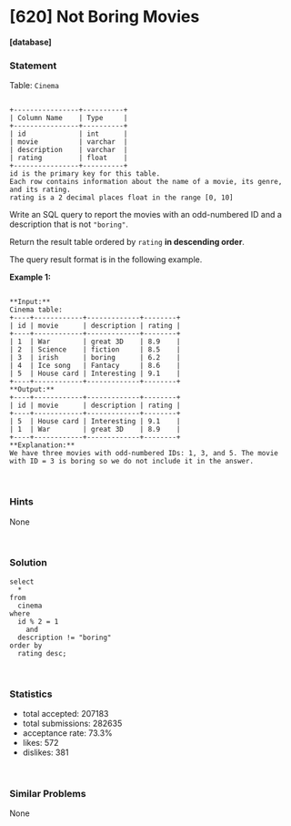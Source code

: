 # [620] Not Boring Movies

**[database]**

### Statement

Table: `Cinema`

```

+----------------+----------+
| Column Name    | Type     |
+----------------+----------+
| id             | int      |
| movie          | varchar  |
| description    | varchar  |
| rating         | float    |
+----------------+----------+
id is the primary key for this table.
Each row contains information about the name of a movie, its genre, and its rating.
rating is a 2 decimal places float in the range [0, 10]

```




Write an SQL query to report the movies with an odd-numbered ID and a description that is not `"boring"`.

Return the result table ordered by `rating` **in descending order**.

The query result format is in the following example.


**Example 1:**

```

**Input:** 
Cinema table:
+----+------------+-------------+--------+
| id | movie      | description | rating |
+----+------------+-------------+--------+
| 1  | War        | great 3D    | 8.9    |
| 2  | Science    | fiction     | 8.5    |
| 3  | irish      | boring      | 6.2    |
| 4  | Ice song   | Fantacy     | 8.6    |
| 5  | House card | Interesting | 9.1    |
+----+------------+-------------+--------+
**Output:** 
+----+------------+-------------+--------+
| id | movie      | description | rating |
+----+------------+-------------+--------+
| 5  | House card | Interesting | 9.1    |
| 1  | War        | great 3D    | 8.9    |
+----+------------+-------------+--------+
**Explanation:** 
We have three movies with odd-numbered IDs: 1, 3, and 5. The movie with ID = 3 is boring so we do not include it in the answer.

```


<br>

### Hints

None

<br>

### Solution

```mysql
select
  *
from
  cinema
where
  id % 2 = 1
    and
  description != "boring"
order by
  rating desc;
```

<br>

### Statistics

- total accepted: 207183
- total submissions: 282635
- acceptance rate: 73.3%
- likes: 572
- dislikes: 381

<br>

### Similar Problems

None
